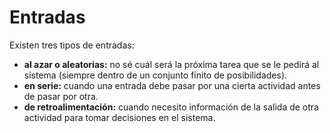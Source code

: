 # Entradas

Existen tres tipos de entradas:

- **al azar o aleatorias:** no sé cuál será la próxima tarea que se le pedirá al sistema (siempre dentro de un conjunto finito de posibilidades).
- **en serie:** cuando una entrada debe pasar por una cierta actividad antes de pasar por otra.
- **de retroalimentación:** cuando necesito información de la salida de otra actividad para tomar decisiones en el sistema.
